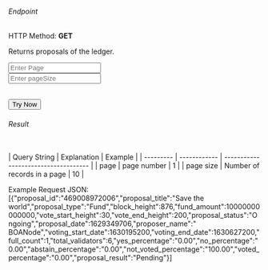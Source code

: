 <h6>Endpoint</h6>
<p id="endpoint"></p>

HTTP Method: **GET**

Returns proposals of the ledger.

<input class="md-input" placeholder="Enter Page" id="page" width="100"></input><br/>
<input class="md-input" placeholder="Enter pageSize" id="pageSize"></input><br/><br/>

<button class="md-button" onclick="tryNow()">Try Now</button>

<script>
   document.getElementById("endpoint").innerHTML =`https://dev-stoa-boascan.bosagora.com/proposals?page=${document.getElementById("page").value || "1"}&pageSize=${document.getElementById("pageSize").value || "10"}`
    function tryNow(){
        document.getElementById("showResult").innerHTML =""
        document.getElementById("endpoint").innerHTML =""
        fetch(`https://dev-stoa-boascan.bosagora.com/proposals?page=${document.getElementById("page").value || "1"}&pageSize=${document.getElementById("pageSize").value || "10"}`)
        .then((res) => {
            res.json().then((res) => {
                document.getElementById("showResult").innerHTML = JSON.stringify(res)
                document.getElementById("endpoint").innerHTML =`https://dev-stoa-boascan.bosagora.com/proposals?page=${document.getElementById("page").value || "1"}&pageSize=${document.getElementById("pageSize").value || "10"}`
                })
        }).catch((err) => {
            console.log(err)
        })
    }
</script>
<h6>Result</h6>
<p id="showResult"></p><br/>
| Query String | Explanation    | Example                            |
| --------- | ------------ | ------------------------------------ |
| page      | page number | 1 |
| page size      | Number of records in a page | 10 |

Example Request JSON:<br/>
[{"proposal_id":"469008972006","proposal_title":"Save the world","proposal_type":"Fund","block_height":876,"fund_amount":10000000000000,"vote_start_height":30,"vote_end_height":200,"proposal_status":"Ongoing","proposal_date":1629349706,"proposer_name":" BOANode","voting_start_date":1630195200,"voting_end_date":1630627200,"full_count":1,"total_validators":6,"yes_percentage":"0.00","no_percentage":"0.00","abstain_percentage":"0.00","not_voted_percentage":"100.00","voted_percentage":"0.00","proposal_result":"Pending"}]
